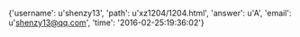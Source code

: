 {'username': u'shenzy13', 'path': u'xz1204/1204.html', 'answer': u'A', 'email': u'shenzy13@qq.com', 'time': '2016-02-25:19:36:02'}